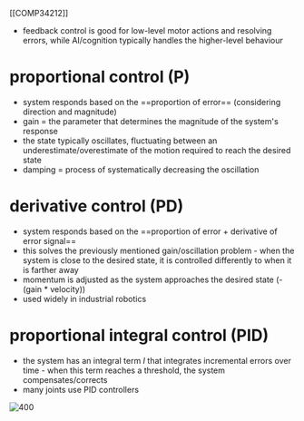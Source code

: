 [[COMP34212]]

- feedback control is good for low-level motor actions and resolving errors, while AI/cognition typically handles the higher-level behaviour
# proportional control (P)

- system responds based on the ==proportion of error== (considering direction and magnitude)
- gain = the parameter that determines the magnitude of the system's response
- the state typically oscillates, fluctuating between an underestimate/overestimate of the motion required to reach the desired state
- damping = process of systematically decreasing the oscillation

# derivative control (PD)

- system responds based on the ==proportion of error + derivative of error signal==
- this solves the previously mentioned gain/oscillation problem - when the system is close to the desired state, it is controlled differently to when it is farther away 
- momentum is adjusted as the system approaches the desired state (-(gain * velocity))
- used widely in industrial robotics

# proportional integral control (PID)

- the system has an integral term $I$ that integrates incremental errors over time - when this term reaches a threshold, the system compensates/corrects
- many joints use PID controllers

![400](https://i.imgur.com/rJZw7P7.png)
